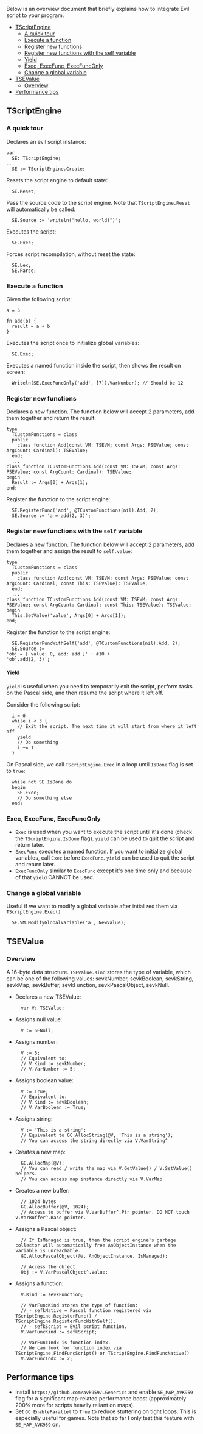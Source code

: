 Below is an overview document that briefly explains how to integrate Evil script to your program.

- [TScriptEngine](#tscriptengine)
  + [A quick tour](#a-quick-tour)
  + [Execute a function](#execute-a-function)
  + [Register new functions](#register-new-functions)
  + [Register new functions with the self variable](#register-new-functions-with-the-self-variable)
  + [Yield](#yield)
  + [Exec, ExecFunc, ExecFuncOnly](#exec-execfunc-execfunconly)
  + [Change a global variable](#change-a-global-variable)
- [TSEValue](#tsevalue)
  + [Overview](#overview)
- [Performance tips](#performance-tips)

## TScriptEngine

### A quick tour
Declares an evil script instance:
```
var
  SE: TScriptEngine;
...
  SE := TScriptEngine.Create;
```
Resets the script engine to default state:
```
  SE.Reset;
```
Pass the source code to the script engine. Note that `TScriptEngine.Reset` will automatically be called:
```
  SE.Source := 'writeln("hello, world!")';
```
Executes the script:
```
  SE.Exec;
```
Forces script recompilation, without reset the state:
```
  SE.Lex;
  SE.Parse;
```

### Execute a function
Given the following script:
```
a = 5

fn add(b) {
  result = a + b
}
```
Executes the script once to initialize global variables:
```
  SE.Exec;
```
Executes a named function inside the script, then shows the result on screen:
```
  Writeln(SE.ExecFuncOnly('add', [7]).VarNumber); // Should be 12
```

### Register new functions
Declares a new function. The function below will accept 2 parameters,  add them together and return the result:
```
type
  TCustomFunctions = class
  public
    class function Add(const VM: TSEVM; const Args: PSEValue; const ArgCount: Cardinal): TSEValue;
  end;
  ...
class function TCustomFunctions.Add(const VM: TSEVM; const Args: PSEValue; const ArgCount: Cardinal): TSEValue;
begin
  Result := Args[0] + Args[1];
end;
```
Register the function to the script engine:
```
  SE.RegisterFunc('add', @TCustomFunctions(nil).Add, 2);
  SE.Source := 'a = add(2, 3)';
```

### Register new functions with the `self` variable
Declares a new function. The function below will accept 2 parameters,  add them together and assign the result to `self.value`:
```
type
  TCustomFunctions = class
  public
    class function Add(const VM: TSEVM; const Args: PSEValue; const ArgCount: Cardinal; const This: TSEValue): TSEValue;
  end;
  ...
class function TCustomFunctions.Add(const VM: TSEVM; const Args: PSEValue; const ArgCount: Cardinal; const This: TSEValue): TSEValue;
begin
  This.SetValue('value', Args[0] + Args[1]);
end;
```
Register the function to the script engine:
```
  SE.RegisterFuncWithSelf('add', @TCustomFunctions(nil).Add, 2);
  SE.Source :=
'obj = [ value: 0, add: add ]' + #10 +
'obj.add(2, 3)';
```

#### Yield
`yield` is useful when you need to temporarily exit the script, perform tasks on the Pascal side, and then resume the script where it left off.

Consider the following script:
```
  i = 0
  while i < 3 {
    // Exit the script. The next time it will start from where it left off
    yield
    // Do something
    i += 1
  }
```

On Pascal side, we call `TScriptEngine.Exec` in a loop until `IsDone` flag is set to `true`:
```
  while not SE.IsDone do
  begin
    SE.Exec;
    // Do something else
  end;
```

### Exec, ExecFunc, ExecFuncOnly
- `Exec` is used when you want to execute the script until it's done (check the `TScriptEngine.IsDone` flag). `yield` can be used to quit the script and return later.
- `ExecFunc` executes a named function. If you want to initialize global variables, call `Exec` before `ExecFunc`. `yield` can be used to quit the script and return later.
- `ExecFuncOnly` similar to `ExecFunc` except it's one time only and because of that `yield` CANNOT be used.

### Change a global variable
Useful if we want to modify a global variable after intialized them via `TScriptEngine.Exec()`
```
  SE.VM.ModifyGlobalVariable('a', NewValue);
```

## TSEValue
### Overview
A 16-byte data structure. `TSEValue.Kind` stores the type of variable, which can be one of the following values: sevkNumber, sevkBoolean, sevkString, sevkMap, sevkBuffer, sevkFunction, sevkPascalObject, sevkNull.

- Declares a new TSEValue:
    ```
      var V: TSEValue;
    ```
- Assigns null value:
    ```
      V := SENull;
    ```
- Assigns number:
    ```
      V := 5;
      // Equivalent to:
      // V.Kind := sevkNumber;
      // V.VarNumber := 5;
    ```
- Assigns boolean value:
    ```
      V := True;
      // Equivalent to:
      // V.Kind := sevkBoolean;
      // V.VarBoolean := True;
    ```
- Assigns string:
    ```
      V := 'This is a string';
      // Equivalent to GC.AllocString(@V, 'This is a string');
      // You can access the string directly via V.VarString^
    ```
- Creates a new map:
    ```
      GC.AllocMap(@V);
      // You can read / write the map via V.GetValue() / V.SetValue() helpers.
      // You can access map instance directly via V.VarMap
    ```
- Creates a new buffer:
    ```
      // 1024 bytes
      GC.AllocBuffer(@V, 1024);
      // Access to buffer via V.VarBuffer^.Ptr pointer. DO NOT touch V.VarBuffer^.Base pointer.
    ```
- Assigns a Pascal object:
    ```
      // If IsManaged is true, then the script engine's garbage collector will automatically free AnObjectInstance when the variable is unreachable.
      GC.AllocPascalObject(@V, AnObjectInstance, IsManaged);

      // Access the object
      Obj := V.VarPascalObject^.Value;
    ```
- Assigns a function:
    ```
      V.Kind := sevkFunction;

      // VarFuncKind stores the type of function:
      // - sefkNative = Pascal function registered via TScriptEngine.RegisterFunc() / TScriptEngine.RegisterFuncWithSelf().
      // - sefkScript = Evil script function.
      V.VarFuncKind := sefkScript;

      // VarFuncIndx is function index.
      // We can look for function index via TScriptEngine.FindFuncScript() or TScriptEngine.FindFuncNative()
      V.VarFuncIndx := 2;
    ```

## Performance tips
- Install `https://github.com/avk959/LGenerics` and enable `SE_MAP_AVK959` flag for a significant map-related performance boost (approximately 200% more for scripts heavily reliant on maps).
- Set `GC.EnableParallel` to `True` to reduce stuttering on tight loops. This is especially useful for games. Note that so far I only test this feature with `SE_MAP_AVK959` on.